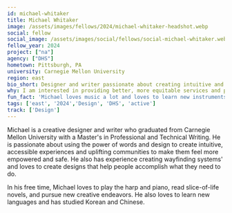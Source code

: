 ```yaml
---
id: michael-whitaker
title: Michael Whitaker
image: /assets/images/fellows/2024/michael-whitaker-headshot.webp
social: fellow
social_image: /assets/images/social/fellows/social-michael-whitaker.webp
fellow_year: 2024
project: ["na"]
agency: ["DHS"]
hometown: Pittsburgh, PA
university: Carnegie Mellon University
region: east
bio_short: Designer and writer passionate about creating intuitive and accessible experiences
why: I am interested in providing better, more equitable services and products for Americans to empower them in their interactions with services they need. I want to connect more people with the information they need, and I believe the USDC will allow me to grow as a designer and human. 
fun_fact: 'Michael loves music a lot and loves to learn new instruments.'
tags: ['east', '2024','Design', 'DHS', 'active']
track: ['Design']
---
```


Michael is a creative designer and writer who graduated from Carnegie Mellon University with a Master's in Professional and Technical Writing. He is passionate about using the power of words and design to create intuitive, accessible experiences and uplifting communities to make them feel more empowered and safe. He also has experience creating wayfinding systems' and loves to create designs that help people accomplish what they need to do. 

In his free time, Michael loves to play the harp and piano, read slice-of-life novels, and pursue new creative endeavors. He also loves to learn new languages and has studied Korean and Chinese.